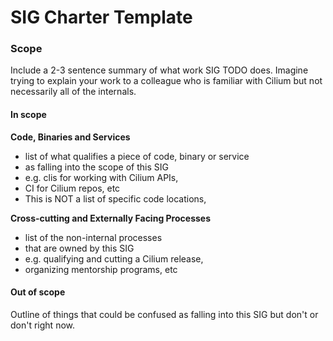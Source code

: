 
# SIG Charter Template
### Scope
Include a 2-3 sentence summary of what work SIG TODO does. Imagine trying to explain your work to a colleague who is familiar with Cilium but not necessarily all of the internals.

#### In scope
**Code, Binaries and Services**
- list of what qualifies a piece of code, binary or service
- as falling into the scope of this SIG
- e.g. clis for working with Cilium APIs,
- CI for Cilium repos, etc
- This is NOT a list of specific code locations,

**Cross-cutting and Externally Facing Processes**
- list of the non-internal processes
- that are owned by this SIG
- e.g. qualifying and cutting a Cilium release,
- organizing mentorship programs, etc

#### Out of scope
Outline of things that could be confused as falling into this SIG but don't or don't right now.
